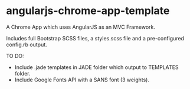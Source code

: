 angularjs-chrome-app-template
=============================

A Chrome App which uses AngularJS as an MVC Framework.

Includes full Bootstrap SCSS files, a styles.scss file and a pre-configured config.rb output.

TO DO:

- Include .jade templates in JADE folder which output to TEMPLATES folder.
- Include Google Fonts API with a SANS font (3 weights).